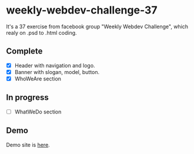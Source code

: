 # weekly-webdev-challenge-37
It's a 37 exercise from facebook group "Weekly Webdev Challenge", which realy on .psd to .html coding.

## Complete
- [x] Header with navigation and logo.
- [x] Banner with slogan, model, button.
- [x] WhoWeAre section
## In progress
- [ ] WhatWeDo section

## Demo
Demo site is [here](https://gizyk.github.io/weekly-webdev-challenge-37/index.html).